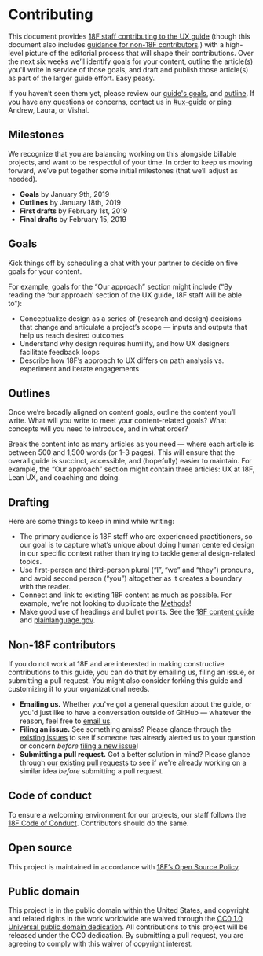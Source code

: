 # Contributing

This document provides [18F staff contributing to the UX guide](https://docs.google.com/spreadsheets/d/1WJIDIMJK2Zzk8bA8DOmqd6Fbfp-tHSbk0-Cv9WPfNlo) (though this document also includes [guidance for non-18F contributors](#non-18F-contributors).) with a high-level picture of the editorial process that will shape their contributions. Over the next six weeks we’ll identify goals for your content, outline the article(s) you'll write in service of those goals, and draft and publish those article(s) as part of the larger guide effort. Easy peasy.

If you haven’t seen them yet, please review our [guide's goals](https://github.com/18F/ux-guide/wiki/Goals), and [outline](https://github.com/18F/ux-guide/blob/master/README.md#table-of-contents). If you have any questions or concerns, contact us in [#ux-guide](https://gsa-tts.slack.com/archives/CDDLUQ694/) or ping Andrew, Laura, or Vishal. 


## Milestones

We recognize that you are balancing working on this alongside billable projects, and want to be respectful of your time. In order to keep us moving forward, we’ve put together some initial milestones (that we’ll adjust as needed). 

- **Goals** by January 9th, 2019
- **Outlines** by January 18th, 2019
- **First drafts** by February 1st, 2019
- **Final drafts** by February 15, 2019


## Goals

Kick things off by scheduling a chat with your partner to decide on five goals for your content. 

For example, goals for the “Our approach” section might include (“By reading the ‘our approach’ section of the UX guide, 18F staff will be able to”):

- Conceptualize design as a series of (research and design) decisions that change and articulate a project’s scope — inputs and outputs that help us reach desired outcomes
- Understand why design requires humility, and how UX designers facilitate feedback loops
- Describe how 18F’s approach to UX differs on path analysis vs. experiment and iterate engagements


## Outlines

Once we’re broadly aligned on content goals, outline the content you’ll write. What will you write to meet your content-related goals? What concepts will you need to introduce, and in what order? 

Break the content into as many articles as you need — where each article is between 500 and 1,500 words (or 1-3 pages). This will ensure that the overall guide is succinct, accessible, and (hopefully) easier to maintain. For example, the “Our approach” section might contain three articles: UX at 18F, Lean UX, and coaching and doing. 


## Drafting

Here are some things to keep in mind while writing: 

- The primary audience is 18F staff who are experienced practitioners, so our goal is to capture what’s unique about doing human centered design in our specific context rather than trying to tackle general design-related topics.
- Use first-person and third-person plural (“I”, “we” and “they”) pronouns, and avoid second person (“you”) altogether as it creates a boundary with the reader.
- Connect and link to existing 18F content as much as possible. For example, we’re not looking to duplicate the [Methods](https://methods.18f.gov)!
- Make good use of headings and bullet points. See the [18F content guide](https://content-guide.18f.gov) and [plainlanguage.gov](https://plainlanguage.gov). 


## Non-18F contributors

If you do not work at 18F and are interested in making constructive contributions to this guide, you can do that by emailing us, filing an issue, or submitting a pull request. You might also consider forking this guide and customizing it to your organizational needs.

- **Emailing us.** Whether you've got a general question about the guide, or you'd just like to have a conversation outside of GitHub — whatever the reason, feel free to [email us](mailto:18f-research@gsa.gov).
- **Filing an issue.** See something amiss? Please glance through the [existing issues](https://github.com/18f/ux-guide/issues) to see if someone has already alerted us to your question or concern *before* [filing a new issue](https://github.com/18F/ux-guide/issues/new)!
- **Submitting a pull request.** Got a better solution in mind? Please glance through [our existing pull requests](https://github.com/18f/ux-guide/pulls) to see if we're already working on a similar idea *before* submitting a pull request.

## Code of conduct
To ensure a welcoming environment for our projects, our staff follows the [18F Code of Conduct](https://github.com/18F/code-of-conduct/blob/master/code-of-conduct.md). Contributors should do the same.

## Open source
This project is maintained in accordance with [18F’s Open Source Policy]( https://github.com/18f/open-source-policy).

## Public domain
This project is in the public domain within the United States, and copyright and related rights in the work worldwide are waived through the [CC0 1.0 Universal public domain dedication](https://creativecommons.org/publicdomain/zero/1.0/).
All contributions to this project will be released under the CC0 dedication. By submitting a pull request, you are agreeing to comply with this waiver of copyright interest.
